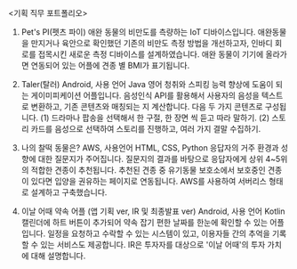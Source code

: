 <기획 직무 포트폴리오>

1. Pet's PI(펫츠 파이)
애완 동물의 비만도를 측량하는 IoT 디바이스입니다. 애완동물을 만지거나 육안으로 확인했던 기존의 비만도 측정 방법을 개선하고자, 인바디 회로를 접목시킨 
새로운 측정 디바이스를 설계하였습니다. 애완 동물이 기기에 올라가면 연동되어 있는 어플에 견종 별 BMI가 표기됩니다. 

2. Taler(탈러) 
Android, 사용 언어 Java
영어 청취와 스피킹 능력 향상에 도움이 되는 게이미피케이션 어플입니다.
음성인식 API를 활용해서 사용자의 음성을 텍스트로 변환하고, 기존 콘텐츠와 매칭되는 지 계산합니다.
다음 두 가지 콘텐츠로 구성됩니다.
(1) 드라마나 팝송을 선택해서 한 구절, 한 장면 씩 듣고 따라 말하기.
(2) 스토리 카드를 음성으로 선택하여 스토리를 진행하고, 여러 가지 결말 수집하기.

3. 나의 찰떡 동물은?
AWS, 사용언어 HTML, CSS, Python
응답자의 거주 환경과 성향에 대한 질문지가 주어집니다. 질문지의 결과를 바탕으로 응답자에게 상위 4~5위의 적합한 견종이 추천됩니다. 
추천된 견종 중 유기동물 보호소에서 보호중인 견종이 있다면 입양을 권유하는 페이지로 연동됩니다. 
AWS를 사용하여 서버리스 형태로 설계하고 구축했습니다. 

4. 이날 어때 약속 어플 (앱 기획 ver, IR 및 최종발표 ver)
Android, 사용 언어 Kotlin
캘린더에 하트 버튼이 추가되어 약속 잡기 편한 날짜를 한눈에 확인할 수 있는 어플입니다.
일정을 요청하고 수락할 수 있는 시스템이 있고, 이용자들 간의 추억을 기록할 수 있는 서비스도 제공합니다. 
IR은 투자자를 대상으로 '이날 어때'의 투자 가치에 대해 설명합니다.




